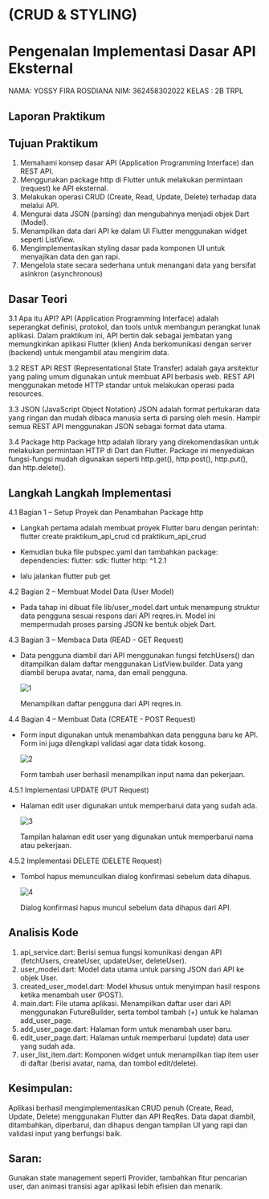 # (CRUD & STYLING)
# Pengenalan Implementasi Dasar API Eksternal

NAMA: YOSSY FIRA ROSDIANA
NIM: 362458302022
KELAS : 2B TRPL

## Laporan Praktikum

## Tujuan Praktikum
1.	Memahami konsep dasar API (Application Programming Interface) dan REST API.
2.	Menggunakan package http di Flutter untuk melakukan permintaan (request) ke API eksternal.
3.	Melakukan operasi CRUD (Create, Read, Update, Delete) terhadap data melalui API.
4.	Mengurai data JSON (parsing) dan mengubahnya menjadi objek Dart (Model).
5.	Menampilkan data dari API ke dalam UI Flutter menggunakan widget seperti ListView.
6.	Mengimplementasikan styling dasar pada komponen UI untuk menyajikan data den gan rapi.
7.	Mengelola state secara sederhana untuk menangani data yang bersifat asinkron (asynchronous)

## Dasar Teori
3.1 Apa itu API?
API (Application Programming Interface) adalah seperangkat definisi, protokol, dan tools untuk membangun perangkat lunak aplikasi. Dalam praktikum ini, API bertin dak sebagai jembatan yang memungkinkan aplikasi Flutter (klien) Anda berkomunikasi dengan server (backend) untuk mengambil atau mengirim data.

3.2 REST API
REST (Representational State Transfer) adalah gaya arsitektur yang paling umum digunakan untuk membuat API berbasis web. REST API menggunakan metode HTTP standar untuk melakukan operasi pada resources.

3.3 JSON (JavaScript Object Notation)
JSON adalah format pertukaran data yang ringan dan mudah dibaca manusia serta di parsing oleh mesin. Hampir semua REST API menggunakan JSON sebagai format data utama.

3.4 Package http
Package http adalah library yang direkomendasikan untuk melakukan permintaan HTTP di Dart dan Flutter. Package ini menyediakan fungsi-fungsi mudah digunakan seperti http.get(), http.post(), http.put(), dan http.delete().

## Langkah Langkah Implementasi
4.1 Bagian 1 – Setup Proyek dan Penambahan Package http

* Langkah pertama adalah membuat proyek Flutter baru dengan perintah:
flutter create praktikum_api_crud
cd praktikum_api_crud

* Kemudian buka file pubspec.yaml dan tambahkan package:
dependencies:
  flutter:
    sdk: flutter
  http: ^1.2.1

* lalu jalankan flutter pub get

4.2 Bagian 2 – Membuat Model Data (User Model)

* Pada tahap ini dibuat file lib/user_model.dart untuk menampung struktur data pengguna sesuai respons dari API reqres.in. Model ini mempermudah proses parsing JSON ke bentuk objek Dart.

4.3 Bagian 3 – Membaca Data (READ - GET Request)

* Data pengguna diambil dari API menggunakan fungsi fetchUsers() dan ditampilkan dalam daftar menggunakan ListView.builder. Data yang diambil berupa avatar, nama, dan email pengguna.
  
  ![1](https://github.com/user-attachments/assets/48fd4152-c3ef-47d4-9fd7-570047dc860b)

  Menampilkan daftar pengguna dari API reqres.in.

4.4 Bagian 4 – Membuat Data (CREATE - POST Request)

* Form input digunakan untuk menambahkan data pengguna baru ke API. Form ini juga dilengkapi validasi agar data tidak kosong.

  ![2](https://github.com/user-attachments/assets/73f482cd-5eda-40b5-a529-b40dff157f2b)

  Form tambah user berhasil menampilkan input nama dan pekerjaan.

4.5.1 Implementasi UPDATE (PUT Request)

* Halaman edit user digunakan untuk memperbarui data yang sudah ada.

  ![3](https://github.com/user-attachments/assets/6aee8806-6f26-43b5-add3-cc6d16aadc2e)

  Tampilan halaman edit user yang digunakan untuk memperbarui nama atau pekerjaan.

4.5.2 Implementasi DELETE (DELETE Request)

* Tombol hapus memunculkan dialog konfirmasi sebelum data dihapus.

  ![4](https://github.com/user-attachments/assets/8d138af5-56ba-4fa2-8b01-bf4098838f34)

  Dialog konfirmasi hapus muncul sebelum data dihapus dari API.

## Analisis Kode
1. api_service.dart: Berisi semua fungsi komunikasi dengan API (fetchUsers, createUser, updateUser, deleteUser).
2. user_model.dart: Model data utama untuk parsing JSON dari API ke objek User.
3. created_user_model.dart: Model khusus untuk menyimpan hasil respons ketika menambah user (POST).
4. main.dart: File utama aplikasi. Menampilkan daftar user dari API menggunakan FutureBuilder, serta tombol tambah (+) untuk ke halaman add_user_page.
5. add_user_page.dart: Halaman form untuk menambah user baru.
6. edit_user_page.dart: Halaman untuk memperbarui (update) data user yang sudah ada.
7. user_list_item.dart: Komponen widget untuk menampilkan tiap item user di daftar (berisi avatar, nama, dan tombol edit/delete).

## Kesimpulan:
Aplikasi berhasil mengimplementasikan CRUD penuh (Create, Read, Update, Delete) menggunakan Flutter dan API ReqRes. Data dapat diambil, ditambahkan, diperbarui, dan dihapus dengan tampilan UI yang rapi dan validasi input yang berfungsi baik.

## Saran:
Gunakan state management seperti Provider, tambahkan fitur pencarian user, dan animasi transisi agar aplikasi lebih efisien dan menarik.
